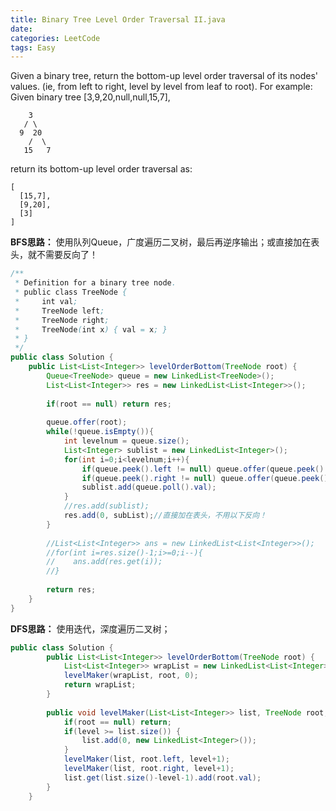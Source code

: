 ```yaml
---
title: Binary Tree Level Order Traversal II.java
date: 
categories: LeetCode
tags: Easy
---
```

Given a binary tree, return the bottom-up level order traversal of its nodes' values. (ie, from left to right, level by level from leaf to root).
For example:
Given binary tree [3,9,20,null,null,15,7],

		3
	   / \
	  9  20
		/  \
	   15   7
return its bottom-up level order traversal as:

	[
	  [15,7],
	  [9,20],
	  [3]
	]
<!-- more -->
**BFS思路：**
使用队列Queue，广度遍历二叉树，最后再逆序输出；或直接加在表头，就不需要反向了！
``` java
/**
 * Definition for a binary tree node.
 * public class TreeNode {
 *     int val;
 *     TreeNode left;
 *     TreeNode right;
 *     TreeNode(int x) { val = x; }
 * }
 */
public class Solution {
    public List<List<Integer>> levelOrderBottom(TreeNode root) {
        Queue<TreeNode> queue = new LinkedList<TreeNode>();
        List<List<Integer>> res = new LinkedList<List<Integer>>();
        
        if(root == null) return res;
        
        queue.offer(root);
        while(!queue.isEmpty()){
            int levelnum = queue.size();
            List<Integer> sublist = new LinkedList<Integer>();
            for(int i=0;i<levelnum;i++){
                if(queue.peek().left != null) queue.offer(queue.peek().left);
                if(queue.peek().right != null) queue.offer(queue.peek().right);
                sublist.add(queue.poll().val);
            }
            //res.add(sublist);
			res.add(0, subList);//直接加在表头，不用以下反向！
        }
        
        //List<List<Integer>> ans = new LinkedList<List<Integer>>();
        //for(int i=res.size()-1;i>=0;i--){
        //    ans.add(res.get(i));
        //}
		
        return res;
    }
}
``` 
**DFS思路：**
使用迭代，深度遍历二叉树；
``` java
public class Solution {
        public List<List<Integer>> levelOrderBottom(TreeNode root) {
            List<List<Integer>> wrapList = new LinkedList<List<Integer>>();
            levelMaker(wrapList, root, 0);
            return wrapList;
        }
        
        public void levelMaker(List<List<Integer>> list, TreeNode root, int level) {
            if(root == null) return;
            if(level >= list.size()) {
                list.add(0, new LinkedList<Integer>());
            }
            levelMaker(list, root.left, level+1);
            levelMaker(list, root.right, level+1);
            list.get(list.size()-level-1).add(root.val);
        }
    }
``` 
